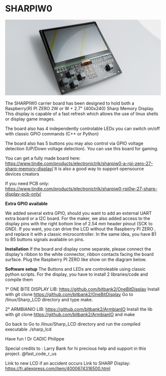 # SHARPIW0

![Sharpiwo](https://github.com/ccadic/SHARPIW0/blob/main/20211214_233359.jpg)

The SHARPIW0 carrier board has been designed to hold both a Raspberry(R) PI ZERO 2W or W + 2.7"  (400x240) Sharp Memory Display. 
This display is capable of a fast refresh which allows the use of linux shells or display game images. 

The board also has 4 independently controlable LEDs you can switch on/off with classic GPIO commands (C++ or Python) 

The board also has 5 buttons you may also control via GPIO voltage detection (UP/Down voltage detection).  You can use this board for gaming.

You can get a fully made board here: https://www.tindie.com/products/electronictrik/sharpiw0-a-rpi-zero-27-sharp-memory-display/ 
It is also a good way to support opensource devices creators

If you need PCB only: https://www.tindie.com/products/electronictrik/sharpiw0-rpi0w-27-sharp-display-pcb-only/


**Extra GPIO available**
 
We added several extra GPIO, should you want to add an external UART extra board or a I2C board.  For the maker, we also added access to the display pins with the right bottom line of 2.54 mm header pinout (SCK to GND). If you want, you can drive the LCD without the Raspberry PI ZERO , and replace it with a classic microcontroller. In the same idea, you have B1 to B5 buttons signals available on pins.

**Installation**
If the board and display come separate, please connect the display's ribbon to the white connector, ribbon contacts facing the board surface. 
Plug the Raspberry PI ZERO like show on the diagram below.
 

**Software setup**
The Buttons and LEDs are controleable using classic python scripts. 
For the display, you have to install 2 libraries/code and compile them

1° ONE BITE DISPLAY LIB:  https://github.com/bitbank2/OneBitDisplay
Install with git clone https://github.com/bitbank2/OneBitDisplay
Go to /linux/Sharp_LCD directory and type make. 

2° ARMBIANIO LIB: https://github.com/bitbank2/ArmbianIO
Install the lib with git clone https://github.com/bitbank2/ArmbianIO
and make

Go back to Go to /linux/Sharp_LCD directory and  run the compiled executable ./sharp_lcd

Have fun !
Dr CADIC Philippe




Special credits to : Larry Bank for hi precious help and support in this project. 
@fast_code_r_us



Link to new LCD if an accident occurs
Link to SHARP Display: https://fr.aliexpress.com/item/4000674316500.html 

